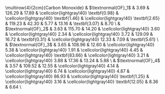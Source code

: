 \multirow{4}{2cm}{Carbon Monoxide} & $\textnormal{OF}_1$ & 3.69 & 126.29 & 17.89 &  \cellcolor{lightgray!40} \textbf{0.98} &  \cellcolor{lightgray!40} \textbf{1.46} &  \cellcolor{lightgray!40} \textbf{2.65} &  119.23 &  42.30 &  5.77 &  13.16 &  \textbf{3.07} &  8.70 \\ 
   & $\textnormal{OF}_2$ & 3.63 & 115.70 & 14.20 &  \cellcolor{lightgray!40} 3.60 &  \cellcolor{lightgray!40} 2.34 &  \cellcolor{lightgray!40} 3.72 &  129.09 &  16.72 &  \textbf{0.31} &  \cellcolor{lightgray!40} 12.33 &  7.09 &  \textbf{5.61} \\ 
   & $\textnormal{OF}_3$ & 3.65 & 108.96 & 12.60 &  \cellcolor{lightgray!40} 5.38 &  \cellcolor{lightgray!40} 1.91 &  \cellcolor{lightgray!40} 4.45 &  \cellcolor{lightgray!40} \textbf{83.66} &  \cellcolor{lightgray!40} 3.21 &  \cellcolor{lightgray!40} 3.88 &  17.36 &  13.24 &  5.88 \\ 
   & $\textnormal{OF}_4$ & 3.57 & 109.52 & 12.55 &  \cellcolor{lightgray!40} 4.14 &  \cellcolor{lightgray!40} 6.74 &  \cellcolor{lightgray!40} 4.87 &  \cellcolor{lightgray!40} 86.93 &  \cellcolor{lightgray!40} \textbf{1.25} &  \cellcolor{lightgray!40} 3.16 &  \cellcolor{lightgray!40} \textbf{12.05} &  8.36 &  6.64 \\ 
  